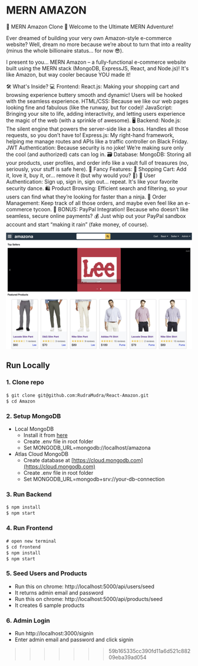 # MERN AMAZON


🚀 MERN Amazon Clone 🎉
Welcome to the Ultimate MERN Adventure!

Ever dreamed of building your very own Amazon-style e-commerce website? Well, dream no more because we’re about to turn that into a reality (minus the whole billionaire status... for now 😎).

I present to you... MERN Amazon – a fully-functional e-commerce website built using the MERN stack (MongoDB, ExpressJS, React, and Node.js)! It's like Amazon, but way cooler because YOU made it!

🛠️ What's Inside?
💻 Frontend:
React.js: Making your shopping cart and browsing experience buttery smooth and dynamic! Users will be hooked with the seamless experience.
HTML/CSS: Because we like our web pages looking fine and fabulous (like the runway, but for code)!
JavaScript: Bringing your site to life, adding interactivity, and letting users experience the magic of the web (with a sprinkle of awesome).
🖥️ Backend:
Node.js: The silent engine that powers the server-side like a boss. Handles all those requests, so you don’t have to!
Express.js: My right-hand framework, helping me manage routes and APIs like a traffic controller on Black Friday.
JWT Authentication: Because security is no joke! We’re making sure only the cool (and authorized) cats can log in.
🗃️ Database:
MongoDB: Storing all your products, user profiles, and order info like a vault full of treasures (no, seriously, your stuff is safe here).
🤖 Fancy Features:
🛒 Shopping Cart: Add it, love it, buy it, or... remove it (but why would you? 🥺)
🔑 User Authentication: Sign up, sign in, sign out... repeat. It's like your favorite security dance.
🛍️ Product Browsing: Efficient search and filtering, so your users can find what they’re looking for faster than a ninja.
🧾 Order Management: Keep track of all those orders, and maybe even feel like an e-commerce tycoon.
💸 BONUS: PayPal Integration!
Because who doesn’t like seamless, secure online payments? 💰 Just whip out your PayPal sandbox account and start “making it rain” (fake money, of course).

![Amazon](frontend/public/amazona.jpg)


##  Run Locally


### 1. Clone repo

```
$ git clone git@github.com:RudraMudra/React-Amazon.git
$ cd Amazon

```

### 2. Setup MongoDB

- Local MongoDB
  - Install it from [here](https://www.mongodb.com/try/download/community)
  - Create .env file in root folder
  - Set MONGODB_URL=mongodb://localhost/amazona
- Atlas Cloud MongoDB
  - Create database at [https://cloud.mongodb.com](https://cloud.mongodb.com)
  - Create .env file in root folder
  - Set MONGODB_URL=mongodb+srv://your-db-connection

  
### 3. Run Backend

```
$ npm install
$ npm start
```


### 4. Run Frontend

```
# open new terminal
$ cd frontend
$ npm install
$ npm start
```

### 5. Seed Users and Products

  - Run this on chrome: http://localhost:5000/api/users/seed
  - It returns admin email and password
  - Run this on chrome: http://localhost:5000/api/products/seed
  - It creates 6 sample products

### 6. Admin Login

  - Run http://localhost:3000/signin
  - Enter admin email and password and click signin
>>>>>>> 59b165335cc390fd11a6d521c88209eba39ad054

